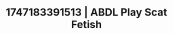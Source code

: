 ---
categories:
- Bukkake
- Gangbang fantasy
- Erotic oil massage
- MILF
- E-girl erotica
image: /assets/images/1747183391513.jpg
layout: post
seo:
  description: Featured content with exclusive ABDL Play, Scat Fetish. HD images available.
  keywords: ABDL Play, Scat Fetish
  og_image: /assets/images/1747183391513.jpg
  schema_type: VisualArtwork
tags:
- ABDL Play
- '#1747183391513'
- Scat Fetish
title: 1747183391513 | ABDL Play Scat Fetish
---